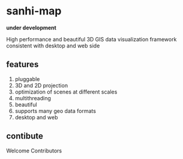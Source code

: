 # sanhi-map

**under development**

High performance and beautiful 3D GIS data visualization framework consistent with desktop and web side

## features

1. pluggable
3. 3D and 2D projection
4. optimization of scenes at different scales
5. multithreading
6. beautiful
7. supports many geo data formats
8. desktop and web

## contibute

Welcome Contributors